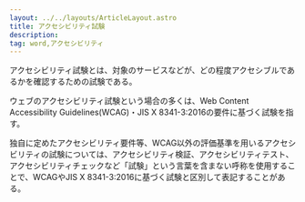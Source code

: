 ```yaml
---
layout: ../../layouts/ArticleLayout.astro
title: アクセシビリティ試験
description:
tag: word,アクセシビリティ
---
```


アクセシビリティ試験とは、対象のサービスなどが、どの程度アクセシブルであるかを確認するための試験である。

ウェブのアクセシビリティ試験という場合の多くは、Web Content Accessibility Guidelines(WCAG)・JIS X 8341-3:2016の要件に基づく試験を指す。

独自に定めたアクセシビリティ要件等、WCAG以外の評価基準を用いるアクセシビリティの試験については、アクセシビリティ検証、アクセシビリティテスト、アクセシビリティチェックなど「試験」という言葉を含まない呼称を使用することで、WCAGやJIS X 8341-3:2016に基づく試験と区別して表記することがある。

